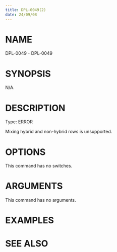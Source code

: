 ```yaml
---
title: DPL-0049(2)
date: 24/09/08
---
```


# NAME

DPL-0049 - DPL-0049

# SYNOPSIS

N/A.

# DESCRIPTION

Type: ERROR

Mixing hybrid and non-hybrid rows is unsupported.

# OPTIONS

This command has no switches.

# ARGUMENTS

This command has no arguments.

# EXAMPLES

# SEE ALSO
